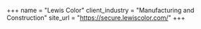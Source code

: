 +++
name = "Lewis Color"
client_industry = "Manufacturing and Construction"
site_url = "https://secure.lewiscolor.com/"
+++